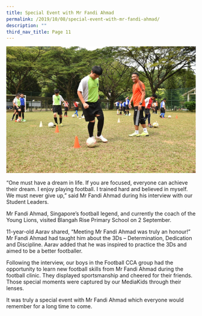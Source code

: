 ```yaml
---
title: Special Event with Mr Fandi Ahmad
permalink: /2019/10/08/special-event-with-mr-fandi-ahmad/
description: ""
third_nav_title: Page 11
---
```

<img src="/images/2fandi.jpg">
<p>&ldquo;One must have a dream in life. If you are focused, everyone can achieve their dream. I enjoy playing football. I trained hard and believed in myself. We must never give up,&rdquo; said Mr Fandi Ahmad during his interview with our Student Leaders.</p>
<p>Mr Fandi Ahmad, Singapore&rsquo;s football legend, and currently the coach of the Young Lions, visited Blangah Rise Primary School on 2 September.</p>
<p>11-year-old Aarav shared, &ldquo;Meeting Mr Fandi Ahmad was truly an honour!&rdquo; Mr Fandi Ahmad had taught him about the 3Ds &ndash; Determination, Dedication and Discipline. Aarav added that he was inspired to practice the 3Ds and aimed to be a better footballer.</p>
<p>Following the interview, our boys in the Football CCA group had the opportunity to learn new football skills from Mr Fandi Ahmad during the football clinic. They displayed sportsmanship and cheered for their friends. Those special moments were captured by our MediaKids through their lenses.</p>
<p>It was truly a special event with Mr Fandi Ahmad which everyone would remember for a long time to come.</p>